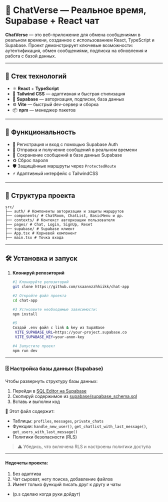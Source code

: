 # 💬 ChatVerse — Реальное время, Supabase + React чат

**ChatVerse** — это веб-приложение для обмена сообщениями в реальном времени, созданное с использованием React, TypeScript и Supabase. Проект демонстрирует ключевые возможности: аутентификация, обмен сообщениями, подписка на обновления и работа с базой данных.

---

## 🚀 Стек технологий

- ⚛️ **React** + **TypeScript**
- 💨 **Tailwind CSS** — адаптивная и быстрая стилизация
- 🐘 **Supabase** — авторизация, подписки, база данных
- ⚙️ **Vite** — быстрый dev-сервер и сборка
- 📦 **npm** — менеджер пакетов

---

## 🧩 Функциональность

- 🔐 Регистрация и вход с помощью Supabase Auth
- 💬 Отправка и получение сообщений в реальном времени
- 💾 Сохранение сообщений в базе данных Supabase
- ♻️ Сброс пароля
- 🛡️ Защищённые маршруты через `ProtectedRoute`
- ⚡ Адаптивный интерфейс с TailwindCSS

---

## 📁 Структура проекта
```
src/
├── auth/ # Компоненты авторизации и защиты маршрутов
├── components/ # ChatRoom, ChatList, BasicMenu и др.
├── contexts/ # Контекст авторизации пользователя
├── pages/ # Chat, Login, SignUp, Reset
├── supabase/ # Supabase клиент
├── App.tsx # Корневой компонент
├── main.tsx # Точка входа
```
---

## 🛠️ Установка и запуск

1. **Клонируй репозиторий**
   ```bash
   #1 Клонируйте репозиторий
   git clone https://github.com/ssaannzzhhiikk/chat-app

   #2 Откройте файл проекта
   cd chat-app

   #3 Устноавите необходимые зависимости:
   npm install

   #5
   Создай .env файл с link & key из SupaBase
    VITE_SUPABASE_URL=https://your-project.supabase.co
    VITE_SUPABASE_KEY=your-anon-key

   #4 Запустите проект
   npm run dev


---

### 🗄️ Настройка базы данных (Supabase)

Чтобы развернуть структуру базы данных:

1. Перейди в [SQL Editor на Supabase](https://app.supabase.com/project/_/sql)
2. Скопируй содержимое из [supabase/supabase_schema.sql](./src/supabase/supabase_schema.sql)
3. Вставь и выполни код

📄 Этот файл содержит:
- Таблицы: `profiles`, `messages`, `private_chats`
- Функции: `handle_new_user()`, `get_chatlist_with_last_message()`, `get_users_with_last_message()`
- Политики безопасности (RLS)

> ⚠️ Убедись, что включена RLS и настроены политики доступа
---

#### Недочеты проекта:
1) Без адаптива
2) Чат сыроват, нету поиска, добавление файлов
3) Имеет только функций писать друг к другу и чаты
- (p.s сделаю когда руки дойдут)
